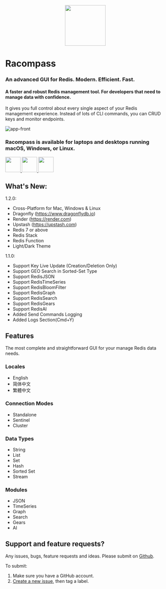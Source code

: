 <p align="center">
<img src="https://racompass.com/logo.png" width="128" height="128">
</p>

# Racompass
### An advanced GUI for Redis. Modern. Efficient. Fast.
#### A faster and robust Redis management tool. For developers that need to manage data with confidence.

It gives you full control about every single aspect of your Redis management experience. Instead of lots of CLI commands, you can CRUD keys and monitor endpoints.

![app-front](https://user-images.githubusercontent.com/43163425/148594801-969ee19b-5d1b-4c72-98cb-cc3e27344899.png)

### Racompass is available for laptops and desktops running macOS, Windows, or Linux.

<p>
<a href="https://apps.apple.com/app/id1538380685">
<img src="https://user-images.githubusercontent.com/43163425/148595788-eb0b3e2c-ee9e-4bb6-a995-3f28dbbe4685.png" height="48">
</a>
<a href="https://www.microsoft.com/store/productId/9N24462L6DTX">
<img src="https://user-images.githubusercontent.com/43163425/236679976-cb51d496-7579-4040-a15e-10f06bc818a8.png" height="48">
</a>
<a href="https://snapcraft.io/racompass">
<img src="https://user-images.githubusercontent.com/43163425/236679960-315ed86d-d0a4-44b7-be20-6db18aa79825.png" height="48">
</a>
</p>


## What's New:

1.2.0:

- Cross-Platform for Mac, Windows & Linux
- Dragonfly (https://www.dragonflydb.io)
- Render (https://render.com)
- Upstash (https://upstash.com)
- Redis 7 or above
- Redis Stack
- Redis Function
- Light/Dark Theme

1.1.0:

- Support Key Live Update (Creation/Deletion Only)
- Support GEO Search in Sorted-Set Type
- Support RedisJSON
- Support RedisTimeSeries
- Support RedisBloomFilter
- Support RedisGraph
- Support RedisSearch
- Support RedisGears
- Support RedisAI
- Added Send Commands Logging
- Added Logs Section(Cmd+Y)


## Features
The most complete and straightforward GUI for your manage Redis data needs.


### Locales
- English
- 简体中文
- 繁體中文


### Connection Modes
- Standalone
- Sentinel
- Cluster

### Data Types
- String
- List
- Set
- Hash
- Sorted Set
- Stream

### Modules
- JSON
- TimeSeries
- Graph
- Search
- Gears
- AI

## Support and feature requests?
Any issues, bugs, feature requests and ideas. Please submit on [Github](https://github.com/racompass/racompass/issues).

To submit:
1. Make sure you have a GitHub account.
2. [Create a new issue](https://github.com/racompass/racompass/issues), then tag a label.



